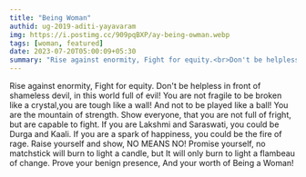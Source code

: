 ```yaml
---
title: "Being Woman"
authid: ug-2019-aditi-yayavaram
img: https://i.postimg.cc/909pqBXP/ay-being-owman.webp
tags: [woman, featured]
date: 2023-07-20T05:00:09+05:30
summary: "Rise against enormity, Fight for equity.<br>Don't be helpless in front of shameless devil, in this world full of evil!"
---
```


Rise against enormity, Fight for equity.
Don't be helpless in front of shameless devil, in this world full of evil!
You are not fragile to be broken like a crystal,you are tough like a wall! And not to be played like a ball!
You are the mountain of strength.
Show everyone, that you are not full of fright, but are capable to fight.
If you are Lakshmi and Saraswati, you could be Durga and Kaali.
If you are a spark of happiness, you could be the fire of rage.
Raise yourself and show, NO MEANS NO!
Promise yourself, no matchstick will burn to light a candle, but It will only burn to light a flambeau of change.
Prove your benign presence,
And your worth of Being a Woman!
